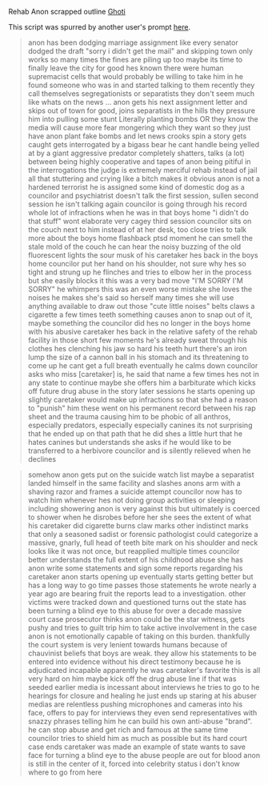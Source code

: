 Rehab Anon scrapped outline
[Ghoti](https://rentry.org/GhotiWriter)

This script was spurred by another user's prompt [here](https://desuarchive.org/trash/thread/47503632/#q47520537).

>anon has been dodging marriage assignment like every senator dodged the draft
>"sorry i didn't get the mail" and skipping town only works so many times 
>the fines are piling up too
>maybe its time to finally leave the city for good
>hes known there were human supremacist cells that would probably be willing to take him in
>he found someone who was in and started talking to them recently
>they call themselves segregationists or separatists
>they don't seem much like whats on the news 
...
>anon gets his next assignment letter and skips out of town for good, joins separatists in the hills
>they pressure him into pulling some stunt 
>Literally planting bombs 
OR
>they know the media will cause more fear mongering which they want so they just have anon plant fake bombs and let news crooks spin a story 
>gets caught
>gets interrogated by a bigass bear
>he cant handle being yelled at by a giant aggressive predator
>completely shatters, talks (a lot)
>between being highly cooperative and tapes of anon being pitiful in the interrogations the judge is extremely merciful
>rehab instead of jail
>all that stuttering and crying like a bitch makes it obvious anon is not a hardened terrorist
>he is assigned some kind of domestic dog as a councilor and psychiatrist 
>doesn't talk the first session, sullen
>second session he isn't talking again
>councilor is going through his record 
>whole lot of infractions when he was in that boys home
"i didn't do that stuff"
>wont elaborate
>very cagey
>third session
>councilor sits on the couch next to him instead of at her desk, too close
>tries to talk more about the boys home
>flashback ptsd moment 
>he can smell the stale mold of the couch
>he can hear the noisy buzzing of the old fluorescent lights 
>the sour musk of his caretaker
>hes back in the boys home
>councilor put her hand on his shoulder, not sure why hes so tight and strung up
>he flinches and tries to elbow her in the process but she easily blocks it
>this was a very bad move
"I'M SORRY I'M SORRY"
>he whimpers 
>this was an even worse mistake
>she loves the noises he makes 
>she's said so herself many times 
>she will use anything available to draw out those "cute little noises"
>belts
>claws
>a cigarette a few times 
>teeth
>something causes anon to snap out of it, maybe something the councilor did
>hes no longer in the boys home with his abusive caretaker
>hes back in the relative safety of the rehab facility
>in those short few moments he's already sweat through his clothes 
>hes clenching his jaw so hard his teeth hurt
>there's an iron lump the size of a cannon ball in his stomach and its threatening to come up
>he cant get a full breath
>eventually he calms down
>councilor asks who miss \[caretaker] is, he said that name a few times
>hes not in any state to continue
>maybe she offers him a barbiturate which kicks off future drug abuse in the story 
>later sessions he starts opening up slightly
>caretaker would make up infractions so that she had a reason to "punish" him
>these went on his permanent record
>between his rap sheet and the trauma causing him to be phobic of all anthros, especially predators, especially especially canines its not surprising that he ended up on that path that he did
>shes a little hurt that he hates canines but understands
>she asks if he would like to be transferred to a herbivore councilor and is silently relieved when he declines 

>somehow anon gets put on the suicide watch list 
>maybe a separatist landed himself in the same facility and slashes anons arm with a shaving razor and frames a suicide attempt 
>councilor now has to watch him whenever hes not doing group activities or sleeping
>including showering
>anon is very against this but ultimately is coerced to shower
>when he disrobes before her she sees the extent of what his caretaker did
>cigarette burns
>claw marks
>other indistinct marks that only a seasoned sadist or forensic pathologist could categorize
>a massive, gnarly, full head of teeth bite mark on his shoulder and neck
>looks like it was not once, but reapplied multiple times 
>councilor better understands the full extent of his childhood abuse 
>she has anon write some statements and sign some reports regarding his caretaker
>anon starts opening up eventually
>starts getting better but has a long way to go
>time passes
>those statements he wrote nearly a year ago are bearing fruit
>the reports lead to a investigation. other victims were tracked down and questioned 
>turns out the state has been turning a blind eye to this abuse for over a decade
>massive court case 
>prosecutor thinks anon could be the star witness, gets pushy and tries to guilt trip him to take active involvement in the case
>anon is not emotionally capable of taking on this burden. thankfully the court system is very lenient towards humans because of chauvinist beliefs that boys are weak. they allow his statements to be entered into evidence without his direct testimony because he is adjudicated incapable 
>apparently he was caretaker's favorite 
>this is all very hard on him
>maybe kick off the drug abuse line if that was seeded earlier
>media is incessant about interviews 
>he tries to go to he hearings for closure and healing
>he just ends up staring at his abuser 
>medias are relentless
>pushing microphones and cameras into his face, offers to pay for interviews
>they even send representatives with snazzy phrases telling him he can build his own anti-abuse "brand". he can stop abuse and get rich and famous at the same time
>councilor tries to shield him as much as possible but its hard 
>court case ends
>caretaker was made an example of
>state wants to save face for turning a blind eye to the abuse
>people are out for blood
>anon is still in the center of it, forced into celebrity status 
i don't know where to go from here
